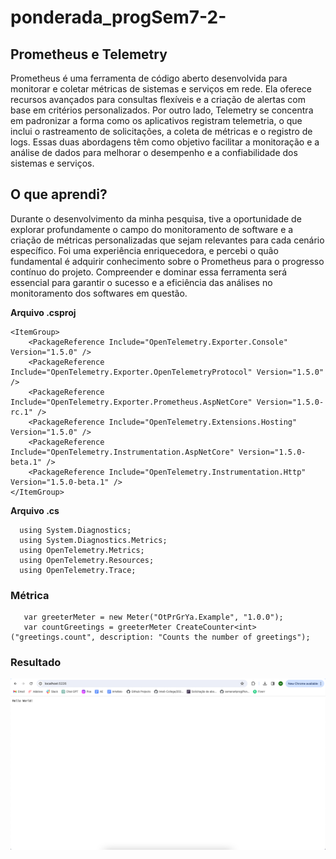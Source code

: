 # ponderada_progSem7-2-

## Prometheus e Telemetry

Prometheus é uma ferramenta de código aberto desenvolvida para monitorar e coletar métricas de sistemas e serviços em rede. Ela oferece recursos avançados para consultas flexíveis e a criação de alertas com base em critérios personalizados. Por outro lado, Telemetry se concentra em padronizar a forma como os aplicativos registram telemetria, o que inclui o rastreamento de solicitações, a coleta de métricas e o registro de logs. Essas duas abordagens têm como objetivo facilitar a monitoração e a análise de dados para melhorar o desempenho e a confiabilidade dos sistemas e serviços.

## O que aprendi?

Durante o desenvolvimento da minha pesquisa, tive a oportunidade de explorar profundamente o campo do monitoramento de software e a criação de métricas personalizadas que sejam relevantes para cada cenário específico. Foi uma experiência enriquecedora, e percebi o quão fundamental é adquirir conhecimento sobre o Prometheus para o progresso contínuo do projeto. Compreender e dominar essa ferramenta será essencial para garantir o sucesso e a eficiência das análises no monitoramento dos softwares em questão.

**Arquivo .csproj**

```
<ItemGroup>
    <PackageReference Include="OpenTelemetry.Exporter.Console" Version="1.5.0" />
    <PackageReference Include="OpenTelemetry.Exporter.OpenTelemetryProtocol" Version="1.5.0" />
    <PackageReference Include="OpenTelemetry.Exporter.Prometheus.AspNetCore" Version="1.5.0-rc.1" />
    <PackageReference Include="OpenTelemetry.Extensions.Hosting" Version="1.5.0" />
    <PackageReference Include="OpenTelemetry.Instrumentation.AspNetCore" Version="1.5.0-beta.1" />
    <PackageReference Include="OpenTelemetry.Instrumentation.Http" Version="1.5.0-beta.1" />
</ItemGroup>
  ```

  **Arquivo .cs**

  ```
    using System.Diagnostics;
    using System.Diagnostics.Metrics;
    using OpenTelemetry.Metrics;
    using OpenTelemetry.Resources;
    using OpenTelemetry.Trace;
  ```

 ### Métrica

 ```
    var greeterMeter = new Meter("OtPrGrYa.Example", "1.0.0");
    var countGreetings = greeterMeter CreateCounter<int>("greetings.count", description: "Counts the number of greetings");
 ```

### Resultado

<img src="result.png" />